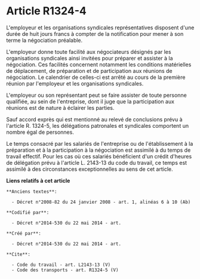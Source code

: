 # Article R1324-4

L'employeur et les organisations syndicales représentatives disposent d'une durée de huit jours francs à compter de la
notification pour mener à son terme la négociation préalable. 

L'employeur donne toute facilité aux négociateurs désignés par les organisations syndicales ainsi invitées pour préparer et
assister à la négociation. Ces facilités concernent notamment les conditions matérielles de déplacement, de préparation et de
participation aux réunions de négociation. Le calendrier de celles-ci est arrêté au cours de la première réunion par
l'employeur et les organisations syndicales. 

L'employeur ou son représentant peut se faire assister de toute personne qualifiée, au sein de l'entreprise, dont il juge que
la participation aux réunions est de nature à éclairer les parties. 

Sauf accord exprès qui est mentionné au relevé de conclusions prévu à l'article R. 1324-5, les délégations patronales et
syndicales comportent un nombre égal de personnes. 

Le temps consacré par les salariés de l'entreprise ou de l'établissement à la préparation et à la participation à la
négociation est assimilé à du temps de travail effectif. Pour les cas où ces salariés bénéficient d'un crédit d'heures de
délégation prévu à l'article L. 2143-13 du code du travail, ce temps est assimilé à des circonstances exceptionnelles au sens
de cet article.

**Liens relatifs à cet article**

	**Anciens textes**:

	  - Décret n°2008-82 du 24 janvier 2008 - art. 1, alinéas 6 à 10 (Ab)

	**Codifié par**:

	  - Décret n°2014-530 du 22 mai 2014 - art.

	**Créé par**:

	  - Décret n°2014-530 du 22 mai 2014 - art.

	**Cite**:

	  - Code du travail - art. L2143-13 (V)
	  - Code des transports - art. R1324-5 (V)
